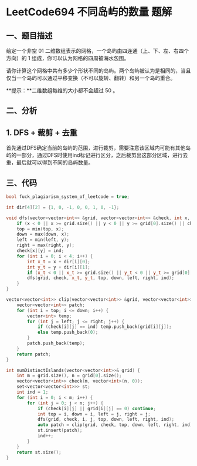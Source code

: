 # LeetCode694 不同岛屿的数量 题解

## 一、题目描述

给定一个非空 01 二维数组表示的网格，一个岛屿由四连通（上、下、左、右四个方向）的 1 组成，你可以认为网格的四周被海水包围。

请你计算这个网格中共有多少个形状不同的岛屿。两个岛屿被认为是相同的，当且仅当一个岛屿可以通过平移变换（不可以旋转、翻转）和另一个岛屿重合。

**提示：**二维数组每维的大小都不会超过 50 。



## 二、分析

## 1. DFS + 裁剪 + 去重

首先通过DFS确定当前的岛屿的范围，进行裁剪，需要注意该区域内可能有其他岛屿的一部分，通过DFS时使用ind标记进行区分，之后裁剪出这部分区域，进行去重，最后就可以得到不同的岛屿数量。



## 三、代码

```c++
bool fuck_plagiarism_system_of_leetcode = true;

int dir[4][2] = {1, 0, -1, 0, 0, 1, 0, -1};

void dfs(vector<vector<int>> &grid, vector<vector<int>> &check, int x, int y, int &top, int &down, int &left, int &right, int &ind) {
    if (x < 0 || x >= grid.size() || y < 0 || y >= grid[0].size() || check[x][y] || grid[x][y] == 0) return ;
    top = min(top, x);
    down = max(down, x);
    left = min(left, y);
    right = max(right, y);
    check[x][y] = ind;
    for (int i = 0; i < 4; i++) {
        int x_t = x + dir[i][0];
        int y_t = y + dir[i][1];
        if (x_t < 0 || x_t >= grid.size() || y_t < 0 || y_t >= grid[0].size() || check[x_t][y_t] || grid[x_t][y_t] == 0) continue;
        dfs(grid, check, x_t, y_t, top, down, left, right, ind);
    }
}

vector<vector<int>> clip(vector<vector<int>> &grid, vector<vector<int>> &check, int top, int down, int left, int right, int ind) {
    vector<vector<int>> patch;
    for (int i = top; i <= down; i++) {
        vector<int> temp;
        for (int j = left; j <= right; j++) {
            if (check[i][j] == ind) temp.push_back(grid[i][j]);
            else temp.push_back(0);
        }
        patch.push_back(temp);
    }
    return patch;
}

int numDistinctIslands(vector<vector<int>>& grid) {
    int m = grid.size(), n = grid[0].size();
    vector<vector<int>> check(m, vector<int>(n, 0));
    set<vector<vector<int>>> st;
    int ind = 1;
    for (int i = 0; i < m; i++) {
        for (int j = 0; j < n; j++) {
            if (check[i][j] || grid[i][j] == 0) continue;
            int top = i, down = i, left = j, right = j;
            dfs(grid, check, i, j, top, down, left, right, ind);
            auto patch = clip(grid, check, top, down, left, right, ind);
            st.insert(patch);
            ind++;
        }
    }
    return st.size();
}
```




